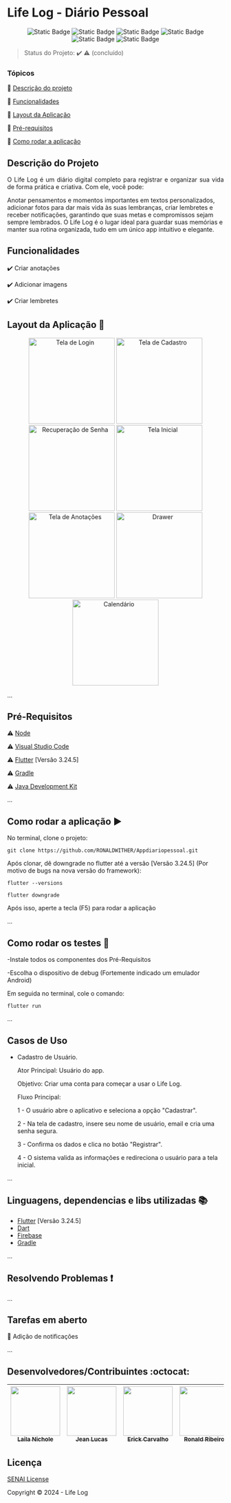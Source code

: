 <h1>Life Log - Diário Pessoal</h1> 

<p align="center">
  <img alt="Static Badge" src="https://img.shields.io/badge/framework-blue?style=for-the-badge&logo=flutter&logoColor=blue&label=flutter&labelColor=black">
  <img alt="Static Badge" src="https://img.shields.io/badge/database-blue?style=for-the-badge&logo=firebase&logoColor=red&label=firebase&labelColor=black">
  <img alt="Static Badge" src="https://img.shields.io/badge/gradle-black?style=for-the-badge&logo=Gradle&logoColor=%2302303A">
  <img alt="Static Badge" src="https://img.shields.io/badge/3.7.0--232.0-blue?style=for-the-badge&logo=dart&logoColor=blue&label=dart&labelColor=black">
  <img alt="Static Badge" src="https://img.shields.io/badge/%3E50-blue?style=for-the-badge&label=testes&labelColor=black">
  <img alt="Static Badge" src="https://img.shields.io/badge/conclu%C3%ADdo-blue?style=for-the-badge&label=status&labelColor=black">
</p>

> Status do Projeto: :heavy_check_mark: :warning: (concluído)

### Tópicos 

:small_blue_diamond: [Descrição do projeto](#descrição-do-projeto)

:small_blue_diamond: [Funcionalidades](#funcionalidades)

:small_blue_diamond: [Layout da Aplicação](#layout-da-aplicação-dash)

:small_blue_diamond: [Pré-requisitos](#pré-requisitos)

:small_blue_diamond: [Como rodar a aplicação](#como-rodar-a-aplicação-arrow_forward)

## Descrição do Projeto 

<p align="justify">
  O Life Log é um diário digital completo para registrar e organizar sua vida de forma prática e criativa. Com ele, você pode:

Anotar pensamentos e momentos importantes em textos personalizados,
adicionar fotos para dar mais vida às suas lembranças,
criar lembretes e receber notificações, garantindo que suas metas e compromissos sejam sempre lembrados.
O Life Log é o lugar ideal para guardar suas memórias e manter sua rotina organizada, tudo em um único app intuitivo e elegante.
</p>

## Funcionalidades

:heavy_check_mark: Criar anotações

:heavy_check_mark: Adicionar imagens  

:heavy_check_mark: Criar lembretes  

## Layout da Aplicação :dash:

<p align="center">
  <img src="https://github.com/ErickDotZip/Quiz/blob/main/Life%20Log%20Tela%20de%20Login.jpeg?raw=true" alt="Tela de Login" width="200"/>
  <img src="https://github.com/ErickDotZip/Quiz/blob/main/Life%20Log%20Tela%20de%20Cadastro.jpeg?raw=true" alt="Tela de Cadastro" width="200"/>
  <img src="https://github.com/ErickDotZip/Quiz/blob/main/Life%20Log%20Recupera%C3%A7%C3%A3o%20de%20Senha.jpeg?raw=true" alt="Recuperação de Senha" width="200"/>
  <img src="https://github.com/ErickDotZip/Quiz/blob/main/Life%20Log%20Tela%20Inicial.jpeg?raw=true" alt="Tela Inicial" width="200"/>
  <img src="https://github.com/ErickDotZip/Quiz/blob/main/Life%20Log%20Tela%20de%20Anota%C3%A7%C3%B5es.jpeg?raw=true" alt="Tela de Anotações" width="200"/>
  <img src="https://github.com/ErickDotZip/Quiz/blob/main/Life%20Log%20Drawer.jpeg?raw=true" alt="Drawer" width="200"/>
  <img src="https://github.com/ErickDotZip/Quiz/blob/main/Life%20Log%20Calend%C3%A1rio.jpeg?raw=true" alt="Calendário" width="200"/>
</p>

... 
## Pré-Requisitos

:warning: [Node](https://nodejs.org/en/download/)

:warning: [Visual Studio Code](https://code.visualstudio.com)

:warning: [Flutter](https://www.flutter.dev) [Versão 3.24.5]

:warning: [Gradle](https://gradle.org)

:warning: [Java Development Kit](https://www.oracle.com/java/technologies/downloads/)

...
## Como rodar a aplicação :arrow_forward:

No terminal, clone o projeto: 

```
git clone https://github.com/RONALDWITHER/Appdiariopessoal.git
```
Após clonar, dê downgrade no flutter até a versão [Versão 3.24.5] (Por motivo de bugs na nova versão do framework):

```
flutter --versions
```
```
flutter downgrade
```

Após isso, aperte a tecla (F5) para rodar a aplicação

...
## Como rodar os testes :mag_right:

-Instale todos os componentes dos Pré-Requisitos

-Escolha o dispositivo de debug (Fortemente indicado um emulador Android)

Em seguida no terminal, cole o comando: 
```
flutter run
```

...
## Casos de Uso

- Cadastro de Usuário.

  Ator Principal: Usuário do app.

  Objetivo: Criar uma conta para começar a usar o Life Log.

  Fluxo Principal:

  1 - O usuário abre o aplicativo e seleciona a opção "Cadastrar".

  2 - Na tela de cadastro, insere seu nome de usuário, email e cria uma senha segura.
  
  3 - Confirma os dados e clica no botão "Registrar".

  4 - O sistema valida as informações e redireciona o usuário para a tela inicial.

...
## Linguagens, dependencias e libs utilizadas :books:

- [Flutter](https://www.flutter.dev) [Versão 3.24.5]
- [Dart](https://www.flutter.dev)
- [Firebase](https://firebase.google.com)
- [Gradle](https://gradle.org)

...
## Resolvendo Problemas :exclamation:



...
## Tarefas em aberto

:memo: Adição de notificações

...
## Desenvolvedores/Contribuintes :octocat:


| [<img src="https://avatars.githubusercontent.com/u/190425553?v=4" width=115><br><sub>Laila Nichole</sub>](https://github.com/nickSolia) |  [<img src="https://avatars.githubusercontent.com/u/165350183?v=4" width=115><br><sub>Jean Lucas</sub>](https://github.com/jeanPersil) |  [<img src="https://avatars.githubusercontent.com/u/160983221?v=4" width=115><br><sub>Erick Carvalho</sub>](https://github.com/ErickDotZip) | [<img src="https://avatars.githubusercontent.com/u/187022353?v=4" width=115><br><sub>Ronald Ribeiro</sub>](https://github.com/RONALDWITHER) | [<img src="https://avatars.githubusercontent.com/u/187021765?v=4" width=115><br><sub>Luís Felipe</sub>](https://github.com/felipekek) |
| :---: | :---: | :---: | :---: | :---:

## Licença 

[SENAI License](https://www.senaibahia.com.br)

Copyright :copyright: 2024 - Life Log
